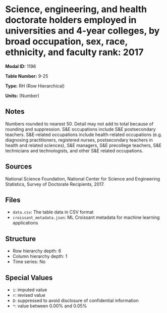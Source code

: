 # Science, engineering, and health doctorate holders employed in universities and 4-year colleges, by broad occupation, sex, race, ethnicity, and faculty rank: 2017

**Modal ID:** 1196

**Table Number:** 9-25

**Type:** RH (Row Hierarchical)

**Units:** (Number)

## Notes

Numbers rounded to nearest 50. Detail may not add to total because of rounding and suppression. S&E occupations include S&E postsecondary teachers. S&E-related occupations include health-related occupations (e.g. diagnosing practitioners, registered nurses, postsecondary teachers in health and related sciences), S&E managers, S&E precollege teachers, S&E technicians and technologists, and other S&E related occupations.

## Sources

National Science Foundation, National Center for Science and Engineering Statistics, Survey of Doctorate Recipients, 2017.

## Files

- `data.csv`: The table data in CSV format
- `croissant_metadata.json`: ML Croissant metadata for machine learning applications

## Structure

- Row hierarchy depth: 6
- Column hierarchy depth: 1
- Time series: No

## Special Values

- `i`: imputed value
- `r`: revised value
- `D`: suppressed to avoid disclosure of confidential information
- `*`: value between 0.00% and 0.05%
